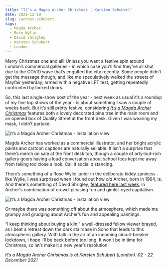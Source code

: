 ```yaml
---
title: "It’s a Magda Archer Christmas | Karsten Schubert"
date: 2021-12-19
slug: /archer-schubert
tags:
  - Magda Archer
  - Rose Wylie
  - David Shrigley
  - Karsten Schubert
  - London
---
```


Merry Christmas one and all! Unless you want a festive spin around London’s commercial galleries - in which case you’ll find they’ve all shut due to the COVID wave that’s engulfed the city recently. Some people didn't get the message though, and like me speculatively walked the streets of Mayfair yesterday, armed with a negative LFT test, getting repeatedly confronted by locked doors.

So, this last single-show post of the year - next week as usual it’s a roundup of my five top shows of the year - is about something I saw a couple of weeks back. But it’s still pretty festive, considering *[It’s a Magda Archer Christmas](https://www.karstenschubert.com/exhibitions/234-magda-archer-its-a-magda-archer-christmas/)* features both a lovely decorated pine tree in the main room and an opened box of Quality Street at the front desk. Given I was wearing my mask, I didn’t partake.

![It’s a Magda Archer Christmas - installation view](/archer-schubert-1.jpeg)

Magda Archer has worked as a commercial illustrator, and her bright acrylic paints and cartoon captions are naturally sellable. It isn’t a surprise that there’s merch on sale at the front desk too, though a couple of arty-but-rich gallery goers having a loud conversation about school fees kept me away from taking too close a look. Call it social distancing.

There’s something of a Rose Wylie junior in the deliberate kiddy zaniness - like Wylie, I was surprised when I found out how *old* Archer, born in 1964, is. And there's something of David Shrigley, [featured here last week](/shrigley-stephen-friedman), in Archer's combination of crowd-pleasing fun and gimlet-eyed capitalism.

![It’s a Magda Archer Christmas - installation view](/archer-schubert-2.jpeg)

Or maybe there was something off about the atmosphere, which made me grumpy and grudging about Archer’s fun and appealing paintings.

“I keep thinking about buying a kiln,” a well-dressed fellow viewer brayed, as I beat a retreat down the dark staircase in Soho that leads to this atmospheric gallery. With talk in the air of an incoming circuit-breaker lockdown, I hope I’ll be back before too long. It won’t be in time for Christmas, so let’s make it a new year’s resolution.

*It’s a Magda Archer Christmas is at Karsten Schubert (London). 02 - 22 December 2021*
